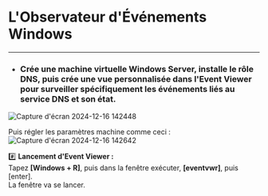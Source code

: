 # L'Observateur d'Événements Windows  
---

* ### Crée une machine virtuelle Windows Server, installe le rôle DNS, puis crée une vue personnalisée dans l'Event Viewer pour surveiller spécifiquement les événements liés au service DNS et son état.  

![Capture d'écran 2024-12-16 142448](https://github.com/user-attachments/assets/e84ac490-85c2-4f8b-b8e6-7f131fab3865)  

Puis régler les paramètres machine comme ceci :  
![Capture d'écran 2024-12-16 142642](https://github.com/user-attachments/assets/89f49b09-2e15-4d0b-8a9d-9079e2cd4a07)  

:hash: **Lancement d'Event Viewer :**  
Tapez **[Windows + R]**, puis dans la fenêtre exécuter, **[eventvwr]**, puis [enter].  
La fenêtre va se lancer.  
